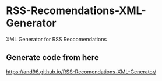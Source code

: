 # RSS-Recomendations-XML-Generator
XML Generator for RSS Reccomendations

## Generate code from here
https://and96.github.io/RSS-Recomendations-XML-Generator/
